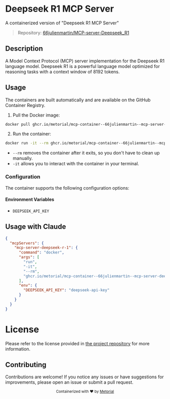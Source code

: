 
# Deepseek R1 MCP Server

A containerized version of "Deepseek R1 MCP Server"

> Repository: [66julienmartin/MCP-server-Deepseek_R1](https://github.com/66julienmartin/MCP-server-Deepseek_R1)

## Description

A Model Context Protocol (MCP) server implementation for the Deepseek R1 language model. Deepseek R1 is a powerful language model optimized for reasoning tasks with a context window of 8192 tokens.


## Usage

The containers are built automatically and are available on the GitHub Container Registry.

1. Pull the Docker image:

```bash
docker pull ghcr.io/metorial/mcp-container--66julienmartin--mcp-server-deepseek_r1--mcp-server-deepseek-r-1
```

2. Run the container:

```bash
docker run -it --rm ghcr.io/metorial/mcp-container--66julienmartin--mcp-server-deepseek_r1--mcp-server-deepseek-r-1 
```

- `--rm` removes the container after it exits, so you don't have to clean up manually.
- `-it` allows you to interact with the container in your terminal.


### Configuration

The container supports the following configuration options:




#### Environment Variables
- `DEEPSEEK_API_KEY`




## Usage with Claude

```json
{
  "mcpServers": {
    "mcp-server-deepseek-r-1": {
      "command": "docker",
      "args": [
        "run",
        "-it",
        "--rm",
        "ghcr.io/metorial/mcp-container--66julienmartin--mcp-server-deepseek_r1--mcp-server-deepseek-r-1"
      ],
      "env": {
        "DEEPSEEK_API_KEY": "deepseek-api-key"
      }
    }
  }
}
```

# License

Please refer to the license provided in [the project repository](https://github.com/66julienmartin/MCP-server-Deepseek_R1) for more information.

## Contributing

Contributions are welcome! If you notice any issues or have suggestions for improvements, please open an issue or submit a pull request.

<div align="center">
  <sub>Containerized with ❤️ by <a href="https://metorial.com">Metorial</a></sub>
</div>
  